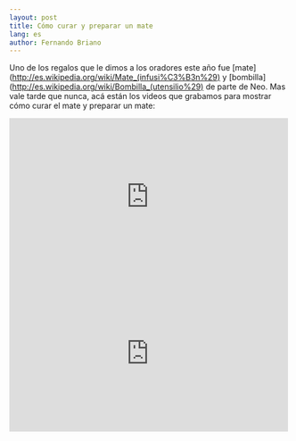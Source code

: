 ```yaml
---
layout: post
title: Cómo curar y preparar un mate
lang: es
author: Fernando Briano
---
```

Uno de los regalos que le dimos a los oradores este año fue [mate](http://es.wikipedia.org/wiki/Mate_(infusi%C3%B3n%29) y [bombilla](http://es.wikipedia.org/wiki/Bombilla_(utensilio%29) de parte de Neo. Mas vale tarde que nunca, acá están los videos que grabamos para mostrar cómo curar el mate y preparar un mate:


<iframe src="http://player.vimeo.com/video/63439563" width="500" height="281" frameborder="0" webkitAllowFullScreen mozallowfullscreen allowFullScreen></iframe>

<iframe src="http://player.vimeo.com/video/64848594" width="500" height="281" frameborder="0" webkitAllowFullScreen mozallowfullscreen allowFullScreen></iframe>

